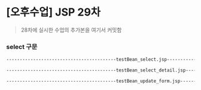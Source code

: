 # [오후수업] JSP 29차
> 28차에 실시한 수업의 추가본을 여기서 커밋함

### select 구문
```jsp
-----------------------------------------testBean_select.jsp-----------------------------------------

-----------------------------------------testBean_select_detail.jsp-----------------------------------------

-----------------------------------------testBean_update_form.jsp-----------------------------------------
